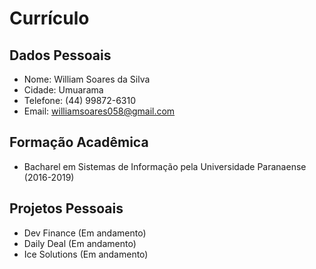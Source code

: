 # Currículo

## Dados Pessoais

- Nome: William Soares da Silva
- Cidade: Umuarama
- Telefone: (44) 99872-6310
- Email: williamsoares058@gmail.com


## Formação Acadêmica

- Bacharel em Sistemas de Informação pela Universidade Paranaense (2016-2019)


## Projetos Pessoais

- Dev Finance (Em andamento)
- Daily Deal (Em andamento)
- Ice Solutions (Em andamento)